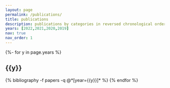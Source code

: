 ```yaml
---
layout: page
permalink: /publications/
title: publications
description: publications by categories in reversed chronological order. More publications can be found in my <a href="https://scholar.google.com/citations?user=SCHOLAR_ID&user=Sw5Se_IAAAAJ">Google Scholar</a> page.
years: [2022,2021,2020,2019]
nav: true
nav_order: 1
---
```

<!-- _pages/publications.md -->
<div class="publications">

{%- for y in page.years %}
  <h2 class="year">{{y}}</h2>
  {% bibliography -f papers -q @*[year={{y}}]* %}
{% endfor %}

</div>
